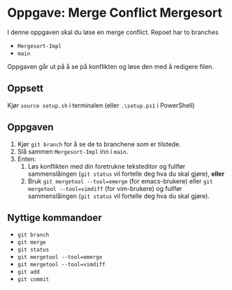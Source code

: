 # Oppgave: Merge Conflict Mergesort
I denne oppgaven skal du løse en merge conflict. Repoet har to branches
- `Mergesort-Impl`
- `main`

Oppgaven går ut på å se på konflikten og løse den med å redigere filen.

## Oppsett
Kjør `source setup.sh` i terminalen (eller `.\setup.ps1` i PowerShell)

## Oppgaven
1. Kjør `git branch` for å se de to branchene som er tilstede.
2. Slå sammen `Mergesort-Impl` inn i `main`.
3. Enten:
   1. Løs konflikten med din foretrukne teksteditor og fullfør sammenslåingen (`git status` vil fortelle deg hva du skal gjøre), **eller**
   2. Bruk `git mergetool --tool=emerge` (for emacs-brukere) eller `git mergetool --tool=vimdiff` (for vim-brukere) og fullfør sammenslåingen (`git status` vil fortelle deg hva du skal gjøre).

## Nyttige kommandoer
- `git branch`
- `git merge`
- `git status`
- `git mergetool --tool=emerge`
- `git mergetool --tool=vimdiff`
- `git add`
- `git commit`
